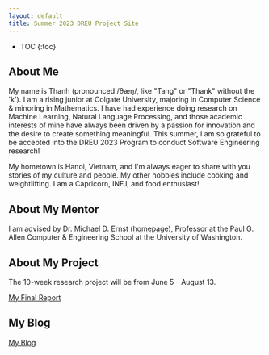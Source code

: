 ```yaml
---
layout: default
title: Summer 2023 DREU Project Site
---
```


* TOC
{:toc}

## About Me

My name is Thanh (pronounced /θæŋ/, like "Tang" or "Thank" without the 'k'). I am a rising junior at Colgate University, majoring in Computer Science & minoring in Mathematics. I have had experience doing research on Machine Learning, Natural Language Processing, and those academic interests of mine have always been driven by a passion for innovation and the desire to create something meaningful. This summer, I am so grateful to be accepted into the DREU 2023 Program to conduct Software Engineering research!

My hometown is Hanoi, Vietnam, and I'm always eager to share with you stories of my culture and people. My other hobbies include cooking and weightlifting. I am a Capricorn, INFJ, and food enthusiast!

## About My Mentor

I am advised by Dr. Michael D. Ernst ([homepage](https://homes.cs.washington.edu/~mernst/)), Professor at the Paul G. Allen Computer & Engineering School at the University of Washington.

## About My Project

The 10-week research project will be from June 5 - August 13.

[My Final Report](files/finalreport.pdf)

## My Blog

[My Blog](blog.html)
